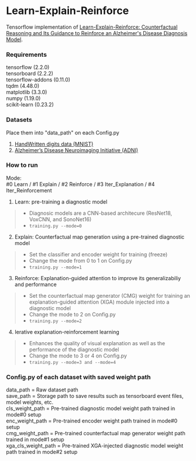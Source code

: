 # Learn-Explain-Reinforce
Tensorflow implementation of [Learn-Explain-Reinforce: Counterfactual Reasoning and Its Guidance to Reinforce an Alzheimer's Disease Diagnosis Model](https://arxiv.org/abs/2108.09451).


### Requirements
tensorflow (2.2.0)\
tensorboard (2.2.2)\
tensorflow-addons (0.11.0)\
tqdm (4.48.0)\
matplotlib (3.3.0)\
numpy (1.19.0)\
scikit-learn (0.23.2)


### Datasets
Place them into "data_path" on each Config.py
1. [HandWritten digits data (MNIST)](http://yann.lecun.com/exdb/mnist/)
2. [Alzheimer’s Disease Neuroimaging Initiative (ADNI)](http://adni.loni.usc.edu/)


### How to run
Mode:\
#0 Learn / #1 Explain / #2 Reinforce / #3 Iter_Explanation / #4 Iter_Reinforcement

1. Learn: pre-training a diagnostic model
>- Diagnosic models are a CNN-based architecure (ResNet18, VoxCNN, and SonoNet16)
  >- `training.py --mode=0`

2. Explain: Counterfactual map generation using a pre-trained diagnostic model
>- Set the classifier and encoder weight for training (freeze)
>- Change the mode from 0 to 1 on Config.py
  >- `training.py --mode=1`

3. Reinforce: Explanation-guided attention to improve its generalizabiliy and performance
>- Set the counterfactual map generator (CMG) weight for training an explanation-guided attention (XGA) module injected into a diagnostic model
>- Change the mode to 2 on Config.py
  >- `training.py --mode=2`

4. Ierative explanation-reinforcement learning
>- Enhances the quality of visual explanation as well as the performance of the diagnostic model
>- Change the mode to 3 or 4 on Config.py
  >- `training.py --mode=3 and --mode=4`


### Config.py of each dataset with saved weight path
data_path = Raw dataset path\
save_path = Storage path to save results such as tensorboard event files, model weights, etc.\
cls_weight_path = Pre-trained diagnostic model weight path trained in mode#0 setup\
enc_weight_path = Pre-trained encoder weight path trained in mode#0 setup\
cmg_weight_path = Pre-trained counterfactual map generator weight path trained in mode#1 setup\
xga_cls_weight_path = Pre-trained XGA-injected diagnostic model weight path trained in mode#2 setup
